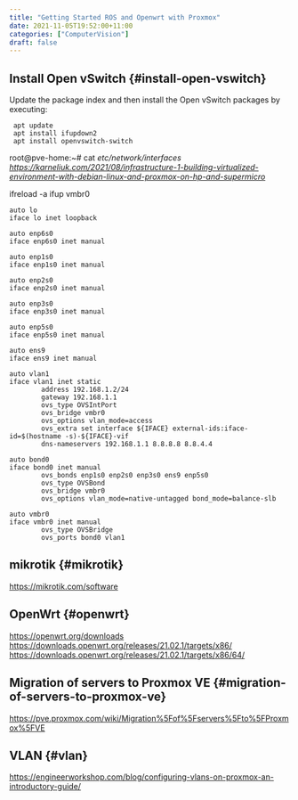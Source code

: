 ```yaml
---
title: "Getting Started ROS and Openwrt with Proxmox"
date: 2021-11-05T19:52:00+11:00
categories: ["ComputerVision"]
draft: false
---
```


## Install Open vSwitch {#install-open-vswitch}

Update the package index and then install the Open vSwitch packages by executing:

```console
 apt update
 apt install ifupdown2
 apt install openvswitch-switch
```

root@pve-home:~# cat _etc/network/interfaces
<https://karneliuk.com/2021/08/infrastructure-1-building-virtualized-environment-with-debian-linux-and-proxmox-on-hp-and-supermicro>_

ifreload -a
ifup vmbr0

```file
auto lo
iface lo inet loopback

auto enp6s0
iface enp6s0 inet manual

auto enp1s0
iface enp1s0 inet manual

auto enp2s0
iface enp2s0 inet manual

auto enp3s0
iface enp3s0 inet manual

auto enp5s0
iface enp5s0 inet manual

auto ens9
iface ens9 inet manual

auto vlan1
iface vlan1 inet static
        address 192.168.1.2/24
        gateway 192.168.1.1
        ovs_type OVSIntPort
        ovs_bridge vmbr0
        ovs_options vlan_mode=access
        ovs_extra set interface ${IFACE} external-ids:iface-id=$(hostname -s)-${IFACE}-vif
        dns-nameservers 192.168.1.1 8.8.8.8 8.8.4.4

auto bond0
iface bond0 inet manual
        ovs_bonds enp1s0 enp2s0 enp3s0 ens9 enp5s0
        ovs_type OVSBond
        ovs_bridge vmbr0
        ovs_options vlan_mode=native-untagged bond_mode=balance-slb

auto vmbr0
iface vmbr0 inet manual
        ovs_type OVSBridge
        ovs_ports bond0 vlan1
```


## mikrotik {#mikrotik}

<https://mikrotik.com/software>


## OpenWrt {#openwrt}

<https://openwrt.org/downloads>
<https://downloads.openwrt.org/releases/21.02.1/targets/x86/>
<https://downloads.openwrt.org/releases/21.02.1/targets/x86/64/>


## Migration of servers to Proxmox VE {#migration-of-servers-to-proxmox-ve}

<https://pve.proxmox.com/wiki/Migration%5Fof%5Fservers%5Fto%5FProxmox%5FVE>


## VLAN {#vlan}

<https://engineerworkshop.com/blog/configuring-vlans-on-proxmox-an-introductory-guide/>
